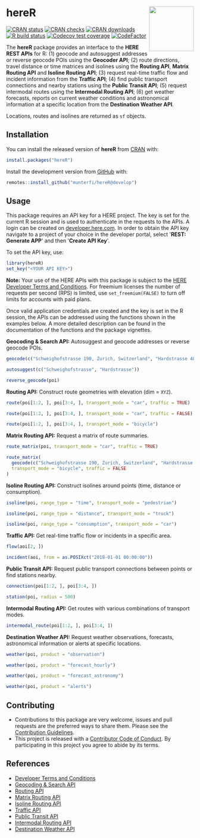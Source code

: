 # hereR <img src="man/figures/logo.svg" align="right" alt="" width="120" />

<!-- badges: start -->
[![CRAN status](https://www.r-pkg.org/badges/version/hereR)](https://CRAN.R-project.org/package=hereR)
[![CRAN checks](https://cranchecks.info/badges/worst/hereR)](https://cran.r-project.org/web/checks/check_results_hereR.html)
[![CRAN downloads](https://cranlogs.r-pkg.org/badges/last-month/hereR?color=brightgreen)](https://CRAN.R-project.org/package=hereR)
[![R build status](https://github.com/munterfi/hereR/workflows/R-CMD-check/badge.svg)](https://github.com/munterfi/hereR/actions)
[![Codecov test coverage](https://codecov.io/gh/munterfi/hereR/branch/master/graph/badge.svg)](https://codecov.io/gh/munterfi/hereR?branch=master)
[![CodeFactor](https://www.codefactor.io/repository/github/munterfi/hereR/badge)](https://www.codefactor.io/repository/github/munterfi/hereR)
<!-- badges: end -->

The **hereR** package provides an interface to the **HERE REST APIs** for R:
(1) geocode and autosuggest addresses or reverse geocode POIs using the **Geocoder API**;
(2) route directions, travel distance or time matrices and isolines using the **Routing API**, **Matrix Routing API** and **Isoline Routing API**;
(3) request real-time traffic flow and incident information from the **Traffic API**;
(4) find public transport connections and nearby stations using the **Public Transit API**;
(5) request intermodal routes using the **Intermodal Routing API**;
(6) get weather forecasts, reports on current weather conditions and astronomical information at a specific location from the **Destination Weather API**.

Locations, routes and isolines are returned as `sf` objects.

## Installation

You can install the released version of **hereR** from [CRAN](https://CRAN.R-project.org/package=hereR/) with:

``` r
install.packages("hereR")
```

Install the development version from [GitHub](https://github.com/munterfi/hereR/) with:

``` r
remotes::install_github("munterfi/hereR@develop")
```

## Usage

This package requires an API key for a HERE project. The key is set for the current R session and is used to authenticate in the requests to the APIs. A login can be created on [developer.here.com](https://developer.here.com/). In order to obtain the API key navigate to a project of your choice in the developer portal, select '**REST: Generate APP**' and then '**Create API Key**'.

To set the API key, use:

``` r
library(hereR)
set_key("<YOUR API KEY>")
```

**Note:** Your use of the HERE APIs with this package is subject to the [HERE Developer Terms and Conditions](https://developer.here.com/terms-and-conditions). For freemium licenses the number of requests per second (RPS) is limited, use `set_freemium(FALSE)` to turn off limits for accounts with paid plans.

Once valid application credentials are created and the key is set in the R session, the APIs can be addressed using the functions shown in the examples below. A more detailed description can be found in the documentation of the functions and the package vignettes.

**Geocoding & Search API:** Autosuggest and geocode addresses or reverse geocode POIs.

``` r
geocode(c("Schweighofstrasse 190, Zurich, Switzerland", "Hardstrasse 48, Zurich, Switzerland"))

autosuggest(c("Schweighofstrasse", "Hardstrasse"))

reverse_geocode(poi)
```

**Routing API:** Construct route geometries with elevation (dim = `XYZ`).

``` r
route(poi[1:2, ], poi[3:4, ], transport_mode = "car", traffic = TRUE)

route(poi[1:2, ], poi[3:4, ], transport_mode = "car", traffic = FALSE)

route(poi[1:2, ], poi[3:4, ], transport_mode = "bicycle")
```

**Matrix Routing API:** Request a matrix of route summaries.

``` r
route_matrix(poi, transport_mode = "car", traffic = TRUE)

route_matrix(
  geocode(c("Schweighofstrasse 190, Zurich, Switzerland", "Hardstrasse 48, Zurich, Switzerland")),
  transport_mode = "bicycle", traffic = FALSE
)
```

**Isoline Routing API:** Construct isolines around points (time, distance or consumption).

``` r
isoline(poi, range_type = "time", transport_mode = "pedestrian")

isoline(poi, range_type = "distance", transport_mode = "truck")

isoline(poi, range_type = "consumption", transport_mode = "car")
```

**Traffic API:** Get real-time traffic flow or incidents in a specific area.

``` r
flow(aoi[2, ])

incident(aoi, from = as.POSIXct("2018-01-01 00:00:00"))
```

**Public Transit API:** Request public transport connections between points or find stations nearby.

``` r
connection(poi[1:2, ], poi[3:4, ])

station(poi, radius = 500)
```

**Intermodal Routing API:** Get routes with various combinations of transport modes.

``` r
intermodal_route(poi[1:2, ], poi[3:4, ])
```

**Destination Weather API:** Request weather observations, forecasts, astronomical information or alerts at specific locations.

``` r
weather(poi, product = "observation")

weather(poi, product = "forecast_hourly")

weather(poi, product = "forecast_astronomy")

weather(poi, product = "alerts")
```

## Contributing

* Contributions to this package are very welcome, issues and pull requests are the preferred ways to share them. Please see the [Contribution Guidelines](https://github.com/munterfi/hereR/blob/master/.github/CONTRIBUTING.md).
* This project is released with a [Contributor Code of Conduct](https://github.com/munterfi/hereR/blob/master/.github/CODE_OF_CONDUCT.md). By participating in this project you agree to abide by its terms.

## References

* [Developer Terms and Conditions](https://developer.here.com/terms-and-conditions)
* [Geocoding & Search API](https://developer.here.com/documentation/geocoding-search-api/dev_guide/index.html)
* [Routing API](https://developer.here.com/documentation/routing-api/dev_guide/index.html)
* [Matrix Routing API](https://developer.here.com/documentation/matrix-routing-api/dev_guide/index.html)
* [Isoline Routing API](https://developer.here.com/documentation/isoline-routing-api/dev_guide/index.html)
* [Traffic API](https://developer.here.com/documentation/traffic/dev_guide/topics/incident-data.html)
* [Public Transit API](https://developer.here.com/documentation/public-transit/dev_guide/index.html)
* [Intermodal Routing API](https://developer.here.com/documentation/intermodal-routing/dev_guide/index.html)
* [Destination Weather API](https://developer.here.com/documentation/destination-weather/dev_guide/topics/overview.html)

